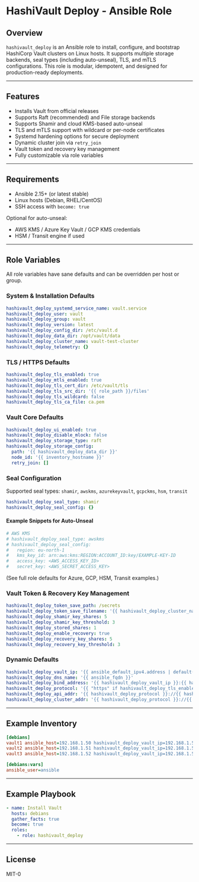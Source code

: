 # HashiVault Deploy - Ansible Role

## Overview
`hashivault_deploy` is an Ansible role to install, configure, and bootstrap HashiCorp Vault clusters on Linux hosts. It supports multiple storage backends, seal types (including auto-unseal), TLS, and mTLS configurations. This role is modular, idempotent, and designed for production-ready deployments.

---

## Features
- Installs Vault from official releases
- Supports Raft (recommended) and File storage backends
- Supports Shamir and cloud KMS-based auto-unseal
- TLS and mTLS support with wildcard or per-node certificates
- Systemd hardening options for secure deployment
- Dynamic cluster join via `retry_join`
- Vault token and recovery key management
- Fully customizable via role variables

---

## Requirements
- Ansible 2.15+ (or latest stable)
- Linux hosts (Debian, RHEL/CentOS)
- SSH access with `become: true`

Optional for auto-unseal:
- AWS KMS / Azure Key Vault / GCP KMS credentials
- HSM / Transit engine if used

---

## Role Variables
All role variables have sane defaults and can be overridden per host or group.

### System & Installation Defaults
```yaml
hashivault_deploy_systemd_service_name: vault.service
hashivault_deploy_user: vault
hashivault_deploy_group: vault
hashivault_deploy_version: latest
hashivault_deploy_config_dir: /etc/vault.d
hashivault_deploy_data_dir: /opt/vault/data
hashivault_deploy_cluster_name: vault-test-cluster
hashivault_deploy_telemetry: {}
```

### TLS / HTTPS Defaults
```yaml
hashivault_deploy_tls_enabled: true
hashivault_deploy_mtls_enabled: true
hashivault_deploy_tls_cert_dir: /etc/vault/tls
hashivault_deploy_tls_src_dir: '{{ role_path }}/files'
hashivault_deploy_tls_wildcard: false
hashivault_deploy_tls_ca_file: ca.pem
```

### Vault Core Defaults
```yaml
hashivault_deploy_ui_enabled: true
hashivault_deploy_disable_mlock: false
hashivault_deploy_storage_type: raft
hashivault_deploy_storage_config:
  path: '{{ hashivault_deploy_data_dir }}'
  node_id: '{{ inventory_hostname }}'
  retry_join: []
```

### Seal Configuration
Supported seal types: `shamir`, `awskms`, `azurekeyvault`, `gcpckms`, `hsm`, `transit`
```yaml
hashivault_deploy_seal_type: shamir
hashivault_deploy_seal_config: {}
```

#### Example Snippets for Auto-Unseal
```yaml
# AWS KMS
# hashivault_deploy_seal_type: awskms
# hashivault_deploy_seal_config:
#   region: eu-north-1
#   kms_key_id: arn:aws:kms:REGION:ACCOUNT_ID:key/EXAMPLE-KEY-ID
#   access_key: <AWS_ACCESS_KEY_ID>
#   secret_key: <AWS_SECRET_ACCESS_KEY>
```

(See full role defaults for Azure, GCP, HSM, Transit examples.)

### Vault Token & Recovery Key Management
```yaml
hashivault_deploy_token_save_path: /secrets
hashivault_deploy_token_save_filename: '{{ hashivault_deploy_cluster_name }}-vault-init-keys.json'
hashivault_deploy_shamir_key_shares: 5
hashivault_deploy_shamir_key_threshold: 3
hashivault_deploy_stored_shares: 1
hashivault_deploy_enable_recovery: true
hashivault_deploy_recovery_key_shares: 5
hashivault_deploy_recovery_key_threshold: 3
```

### Dynamic Defaults
```yaml
hashivault_deploy_vault_ip: '{{ ansible_default_ipv4.address | default(ansible_all_ipv4_addresses[0]) }}'
hashivault_deploy_dns_name: '{{ ansible_fqdn }}'
hashivault_deploy_bind_address: '{{ hashivault_deploy_vault_ip }}:{{ hashivault_deploy_vault_port }}'
hashivault_deploy_protocol: '{{ "https" if hashivault_deploy_tls_enabled else "http" }}'
hashivault_deploy_api_addr: '{{ hashivault_deploy_protocol }}://{{ hashivault_deploy_dns_name }}:{{ hashivault_deploy_vault_port }}'
hashivault_deploy_cluster_addr: '{{ hashivault_deploy_protocol }}://{{ hashivault_deploy_dns_name }}:{{ hashivault_deploy_vault_cluster_port }}'
```

---

## Example Inventory
```ini
[debians]
vault1 ansible_host=192.168.1.50 hashivault_deploy_vault_ip=192.168.1.50 hashivault_deploy_dns_name=vault1.example.local
vault2 ansible_host=192.168.1.51 hashivault_deploy_vault_ip=192.168.1.51 hashivault_deploy_dns_name=vault2.example.local
vault3 ansible_host=192.168.1.52 hashivault_deploy_vault_ip=192.168.1.52 hashivault_deploy_dns_name=vault3.example.local

[debians:vars]
ansible_user=ansible
```

---

## Example Playbook
```yaml
- name: Install Vault
  hosts: debians
  gather_facts: true
  become: true
  roles:
    - role: hashivault_deploy
```

---

## License
MIT-0
